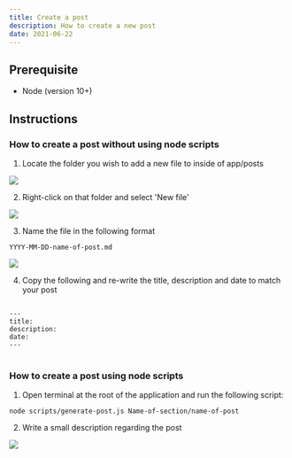 ```yaml
---
title: Create a post
description: How to create a new post
date: 2021-06-22
---
```

## Prerequisite
- Node (version 10+)

## Instructions
### How to create a post without using node scripts

1. Locate the folder you wish to add a new file to inside of app/posts

<img src="/images/How-Tos/create-post/locate-folder.png">

2. Right-click on that folder and select 'New file'

<img src="/images/How-Tos/create-post/new-file.png">

3. Name the file in the following format

`YYYY-MM-DD-name-of-post.md`

<img src="/images/How-Tos/create-post/create-file.png">

4. Copy the following and re-write the title, description and date to match your post

<pre style="position: relative;">
<code class>
<span class="hljs-name">---</span>
<span class="hljs-name">title:</span>
<span class="hljs-name">description:</span>
<span class="hljs-name">date:</span>
<span class="hljs-name">---</span>
</code>
</pre>

### How to create a post using node scripts

1. Open terminal at the root of the application and run the following script:

`node scripts/generate-post.js Name-of-section/name-of-post`

2. Write a small description regarding the post

<img src="/images/How-Tos/create-post/post-created-script.png">


